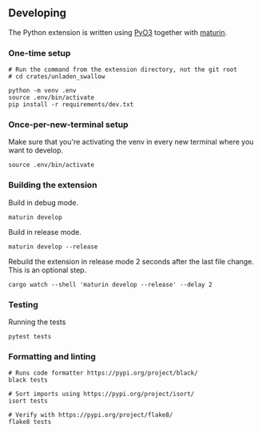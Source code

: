## Developing

The Python extension is written using [PyO3](https://pyo3.rs/v0.16.2/)
together with [maturin](https://github.com/PyO3/maturin).

### One-time setup

```
# Run the command from the extension directory, not the git root
# cd crates/unladen_swallow

python -m venv .env
source .env/bin/activate
pip install -r requirements/dev.txt
```

### Once-per-new-terminal setup

Make sure that you're activating the venv in every new terminal where you want to develop.

```
source .env/bin/activate
```

### Building the extension

Build in debug mode.

```
maturin develop
```

Build in release mode.

```
maturin develop --release
```

Rebuild the extension in release mode 2 seconds after the last file change.
This is an optional step.

```
cargo watch --shell 'maturin develop --release' --delay 2
```

### Testing

Running the tests

```
pytest tests
```

### Formatting and linting

```
# Runs code formatter https://pypi.org/project/black/
black tests

# Sort imports using https://pypi.org/project/isort/
isort tests

# Verify with https://pypi.org/project/flake8/
flake8 tests
```
